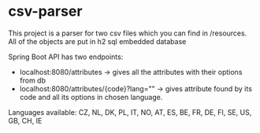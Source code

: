 # csv-parser

This project is a parser for two csv files which you can find in /resources. All of the objects 
are put in h2 sql embedded database

Spring Boot API has two endpoints:
 - localhost:8080/attributes -> gives all the attributes with their options from db
 - localhost:8080/attributes/{code}?lang="" -> gives attribute found by its code and all its options in chosen language.
 
 Languages available: CZ, NL, DK, PL, IT, NO, AT, ES, BE, FR, DE, FI, SE, US, GB, CH, IE
 
